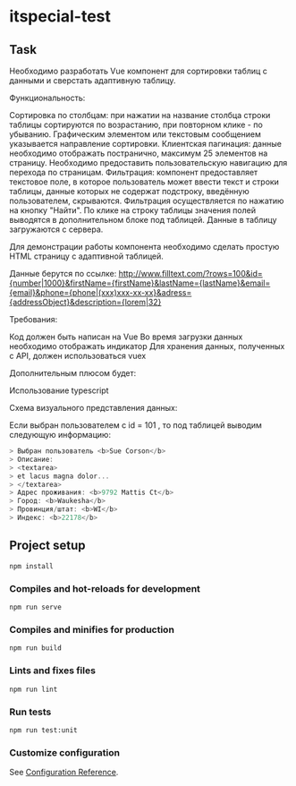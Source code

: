 # itspecial-test

## Task
Необходимо разработать Vue компонент для сортировки таблиц с данными и сверстать адаптивную таблицу.
 
Функциональность:
 
Сортировка по столбцам: при нажатии на название столбца строки таблицы сортируются по возрастанию, при повторном клике - по убыванию. Графическим элементом или текстовым сообщением указывается направление сортировки.
Клиентская пагинация: данные необходимо отображать постранично, максимум 25 элементов на страницу. Необходимо предоставить пользовательскую навигацию для перехода по страницам.
Фильтрация: компонент предоставляет текстовое поле, в которое пользователь может ввести текст и строки таблицы, данные которых не содержат подстроку, введённую пользователем, скрываются. Фильтрация осуществляется по нажатию на кнопку "Найти".
По клике на строку таблицы значения полей выводятся в дополнительном блоке под таблицей.
Данные в таблицу загружаются с сервера.
 
Для демонстрации работы компонента необходимо сделать простую HTML страницу с адаптивной таблицей.
 
Данные берутся по ссылке:
http://www.filltext.com/?rows=100&id={number|1000}&firstName={firstName}&lastName={lastName}&email={email}&phone={phone|(xxx)xxx-xx-xx}&adress={addressObject}&description={lorem|32}
 
Требования:
 
Код должен быть написан на Vue
Во время загрузки данных необходимо отображать индикатор
Для хранения данных, полученных с API, должен использоваться vuex
 
Дополнительным плюсом будет:
 
Использование typescript
 
Схема визуального представления данных:
 
Если выбран пользователем с id = 101 , то под таблицей выводим следующую информацию:
```js
> Выбран пользователь <b>Sue Corson</b>
> Описание:
> <textarea>
> et lacus magna dolor...
> </textarea>
> Адрес проживания: <b>9792 Mattis Ct</b>
> Город: <b>Waukesha</b>
> Провинция/штат: <b>WI</b>
> Индекс: <b>22178</b>
```

## Project setup
```
npm install
```

### Compiles and hot-reloads for development
```
npm run serve
```

### Compiles and minifies for production
```
npm run build
```

### Lints and fixes files
```
npm run lint
```

### Run tests
```
npm run test:unit
```


### Customize configuration
See [Configuration Reference](https://cli.vuejs.org/config/).
